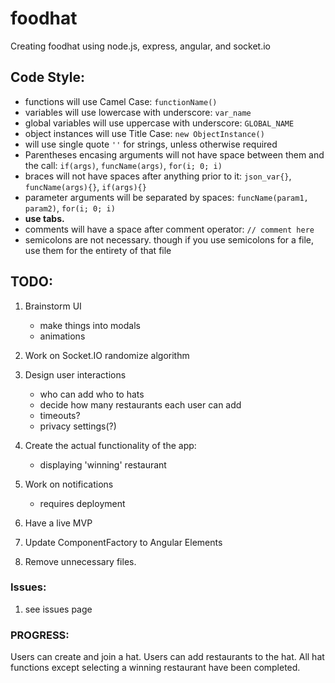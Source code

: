 # foodhat
Creating foodhat using node.js, express, angular, and socket.io

## Code Style:
* functions will use Camel Case: `functionName()`
* variables will use lowercase with underscore: `var_name`
* global variables will use uppercase with underscore: `GLOBAL_NAME`
* object instances will use Title Case: `new ObjectInstance()`
* will use single quote `''` for strings, unless otherwise required
* Parentheses encasing arguments will not have space between them and the call: `if(args)`, `funcName(args)`, `for(i; 0; i)`
* braces will not have spaces after anything prior to it: `json_var{}`, `funcName(args){}`, `if(args){}`
* parameter arguments will be separated by spaces: `funcName(param1, param2)`, `for(i; 0; i)`
* **use tabs.**
* comments will have a space after comment operator: `// comment here`
* semicolons are not necessary. though if you use semicolons for a file, use them for the entirety of that file


## TODO:
1. Brainstorm UI
    - make things into modals
    - animations

2. Work on Socket.IO randomize algorithm

3. Design user interactions
    - who can add who to hats
    - decide how many restaurants each user can add
    - timeouts?
    - privacy settings(?)

4. Create the actual functionality of the app:
    - displaying 'winning' restaurant

5. Work on notifications
    - requires deployment

6. Have a live MVP

7. Update ComponentFactory to Angular Elements

8. Remove unnecessary files.


### Issues:
1. see issues page

### PROGRESS:

Users can create and join a hat. Users can add restaurants to the hat. All hat functions except selecting a winning restaurant have been completed.
